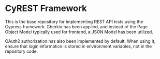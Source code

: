 # CyREST Framework

This is the base repository for implementing REST API tests using the Cypress framework. Gherkin has been applied, and instead of the Page Object Model typically used for frontend, a JSON Model has been utilized.

OAuth2 authorization has also been implemented by default. When using it, ensure that login information is stored in environment variables, not in the repository code.
